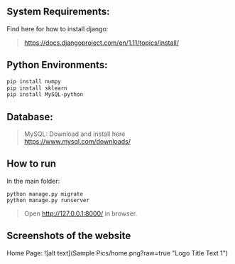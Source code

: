 ## System Requirements:

Find here for how to install django: 

> <https://docs.djangoproject.com/en/1.11/topics/install/>

## Python Environments:
``` bash 
pip install numpy 
pip install sklearn
pip install MySQL-python
```

## Database:

> MySQL: Download and install here <https://www.mysql.com/downloads/>

## How to run
In the main folder:<br>
``` 
python manage.py migrate
python manage.py runserver
```

> Open <http://127.0.0.1:8000/> in browser. 

## Screenshots of the website

Home Page: 
![alt text](Sample Pics/home.png?raw=true "Logo Title Text 1")


